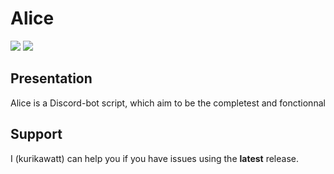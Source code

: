 # Alice
<a href="./LICENSE.md"><img src="https://img.shields.io/badge/license-GNU_GPLv2-blue.svg?style=for-the-badge"></a>
[<img src="https://img.shields.io/github/release/kurikawatt/alice.svg?style=for-the-badge">](https://img.shields.io/github/v/release/kurikawatt/alice?style=for-the-badge)

<h2>Presentation</h1>
<p>
   Alice is a Discord-bot script, which aim to be the completest and fonctionnal
</p>

<h2>Support</h1>
<p>
   I (kurikawatt) can help you if you have issues using the <strong>latest</strong> release.
</p>
